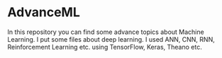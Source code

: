 # AdvanceML

In this repository you can find some advance topics about Machine Learning. I put some files about deep learning. I used ANN, CNN, RNN, Reinforcement Learning etc. using TensorFlow, Keras, Theano etc.
